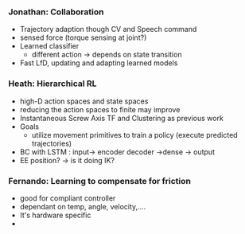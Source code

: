 ### Jonathan: Collaboration
- Trajectory adaption though CV and Speech command
- sensed force (torque sensing at joint?)
- Learned classifier
	- different action -> depends on state transition
- Fast LfD, updating and adapting learned models

### Heath: Hierarchical RL
- high-D action spaces and state spaces
- reducing the action spaces to finite may improve
- Instantaneous Screw Axis TF and Clustering as previous work
- Goals
	- utilize movement primitives to train a policy (execute predicted trajectories)
- BC with LSTM : input-> encoder decoder ->dense -> output
- EE position? -> is it doing IK?

### Fernando: Learning to compensate for friction
- good for compliant controller
- dependant on temp, angle, velocity,....
- It's hardware specific
- 